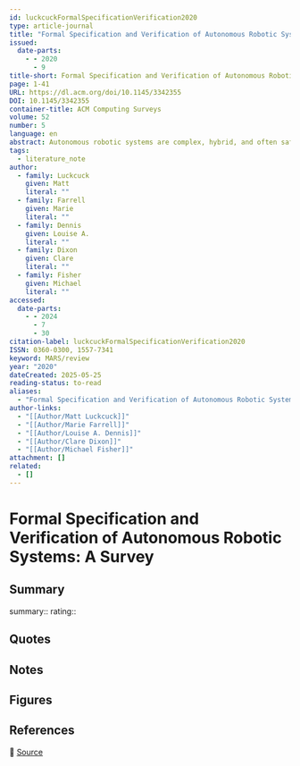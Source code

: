 ```yaml
---
id: luckcuckFormalSpecificationVerification2020
type: article-journal
title: "Formal Specification and Verification of Autonomous Robotic Systems: A Survey"
issued:
  date-parts:
    - - 2020
      - 9
title-short: Formal Specification and Verification of Autonomous Robotic Systems
page: 1-41
URL: https://dl.acm.org/doi/10.1145/3342355
DOI: 10.1145/3342355
container-title: ACM Computing Surveys
volume: 52
number: 5
language: en
abstract: Autonomous robotic systems are complex, hybrid, and often safety critical; this makes their formal specification and verification uniquely challenging. Though commonly used, testing and simulation alone are insufficient to ensure the correctness of, or provide sufficient evidence for the certification of, autonomous robotics. Formal methods for autonomous robotics have received some attention in the literature, but no resource provides a current overview. This article systematically surveys the state of the art in formal specification and verification for autonomous robotics. Specially, it identifies and categorizes the challenges posed by, the formalisms aimed at, and the formal approaches for the specification and verification of autonomous robotics.
tags:
  - literature_note
author:
  - family: Luckcuck
    given: Matt
    literal: ""
  - family: Farrell
    given: Marie
    literal: ""
  - family: Dennis
    given: Louise A.
    literal: ""
  - family: Dixon
    given: Clare
    literal: ""
  - family: Fisher
    given: Michael
    literal: ""
accessed:
  date-parts:
    - - 2024
      - 7
      - 30
citation-label: luckcuckFormalSpecificationVerification2020
ISSN: 0360-0300, 1557-7341
keyword: MARS/review
year: "2020"
dateCreated: 2025-05-25
reading-status: to-read
aliases:
  - "Formal Specification and Verification of Autonomous Robotic Systems: A Survey"
author-links:
  - "[[Author/Matt Luckcuck]]"
  - "[[Author/Marie Farrell]]"
  - "[[Author/Louise A. Dennis]]"
  - "[[Author/Clare Dixon]]"
  - "[[Author/Michael Fisher]]"
attachment: []
related:
  - []
---
```


# Formal Specification and Verification of Autonomous Robotic Systems: A Survey

## Summary
summary::
rating::

## Quotes

## Notes

## Figures

## References

🔗 [Source](https://dl.acm.org/doi/10.1145/3342355)


